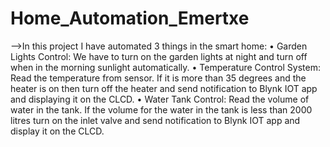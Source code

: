 # Home_Automation_Emertxe


-->In this project I have automated 3 things in the smart home:
• Garden Lights Control: We have to turn on the garden lights at
night and turn off when in the morning sunlight automatically.
• Temperature Control System: Read the temperature from sensor. If
it is more than 35 degrees and the heater is on then turn off the
heater and send notification to Blynk IOT app and displaying it on
the CLCD.
• Water Tank Control: Read the volume of water in the tank. If the
volume for the water in the tank is less than 2000 litres turn on the
inlet valve and send notification to Blynk IOT app and display it on
the CLCD.
